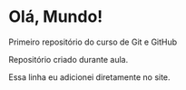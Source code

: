 # Olá, Mundo!
 Primeiro repositório do curso de Git e GitHub

Repositório criado durante aula.

Essa linha eu adicionei diretamente no site.

